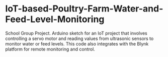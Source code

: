 # IoT-based-Poultry-Farm-Water-and-Feed-Level-Monitoring
School Group Project. Arduino sketch for an IoT project that involves controlling a servo motor and reading values from ultrasonic sensors to monitor water or feed levels. This code also integrates with the Blynk platform for remote monitoring and control. 
